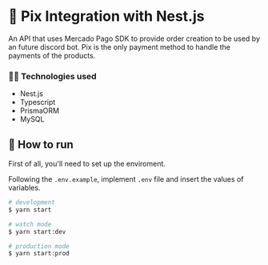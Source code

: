 # 💸 Pix Integration with Nest.js

An API that uses Mercado Pago SDK to provide order creation to be used by an future discord bot. Pix is the only payment method to handle the payments of the products.

### 👩‍💻 Technologies used
- Nest.js
- Typescript
- PrismaORM
- MySQL

## 🚀 How to run

First of all, you'll need to set up the enviroment.

Following the `.env.example`, implement `.env` file and insert the values of variables.

```bash
# development
$ yarn start

# watch mode
$ yarn start:dev

# production mode
$ yarn start:prod
```


